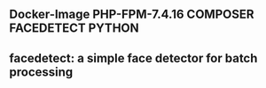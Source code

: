 ## Docker-Image PHP-FPM-7.4.16 COMPOSER FACEDETECT PYTHON

## facedetect: a simple face detector for batch processing

